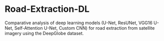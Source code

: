 # Road-Extraction-DL
Comparative analysis of deep learning models (U-Net, ResUNet, VGG16 U-Net, Self-Attention U-Net, Custom CNN) for road extraction from satellite imagery using the DeepGlobe dataset.
